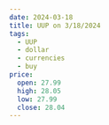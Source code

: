 ```yaml
---
date: 2024-03-18
title: UUP on 3/18/2024
tags: 
  - UUP
  - dollar
  - currencies
  - buy
price:
  open: 27.99
  high: 28.05
  low: 27.99
  close: 28.04
---
```

<div class="post">
<snapshot-grid 
    :reports="['2024/03/15/CTA/dollar', '2024/03/18/CTA/dollar', '2024/03/18/MTP/UUP']"
    chart="2024/03/18/Chart/UUP"
/>
<p>

</p>
<p>

</p>
</div>